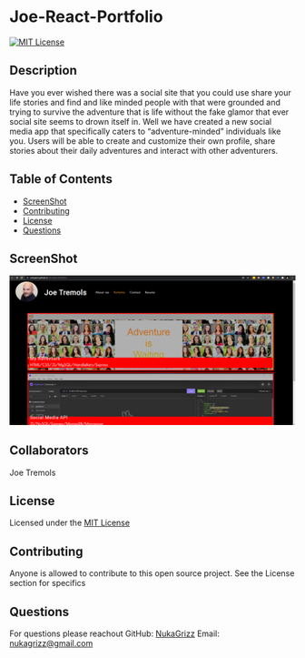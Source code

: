 # Joe-React-Portfolio

[![MIT License](https://img.shields.io/badge/License-MIT-blue)](https://choosealicense.com/licenses/mit/)
  
  ## Description
  Have you ever wished there was a social site that you could use share your life stories and find and like minded people with that were grounded and trying to survive the adventure that is life without the fake glamor that ever social site seems to drown itself in. Well we have created a new social media app that specifically caters to “adventure-minded” individuals like you. Users will be able to create and customize their own profile, share stories about their daily adventures and interact with other adventurers.
  
  ## Table of Contents
  * [ScreenShot](#ScreenShot)
  * [Contributing](#Contributing)
  * [License](#license)
  * [Questions](#questions)

  ## ScreenShot
  
  ![alt text](./public/assets/images/Screenshot.png)

  ## Collaborators
  Joe Tremols
  
  ## License
  Licensed under the [MIT License](https://choosealicense.com/licenses/mit/)
  
  ## Contributing
  Anyone is allowed to contribute to this open source project. See the License section for specifics
  
  ## Questions
  For questions please reachout
  GitHub: [NukaGrizz](https://github.com/NukaGrizz)
  Email: nukagrizz@gmail.com
